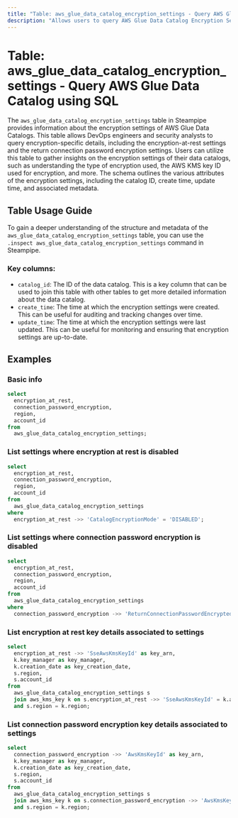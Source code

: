 ```yaml
---
title: "Table: aws_glue_data_catalog_encryption_settings - Query AWS Glue Data Catalog using SQL"
description: "Allows users to query AWS Glue Data Catalog Encryption Settings."
---
```


# Table: aws_glue_data_catalog_encryption_settings - Query AWS Glue Data Catalog using SQL

The `aws_glue_data_catalog_encryption_settings` table in Steampipe provides information about the encryption settings of AWS Glue Data Catalogs. This table allows DevOps engineers and security analysts to query encryption-specific details, including the encryption-at-rest settings and the return connection password encryption settings. Users can utilize this table to gather insights on the encryption settings of their data catalogs, such as understanding the type of encryption used, the AWS KMS key ID used for encryption, and more. The schema outlines the various attributes of the encryption settings, including the catalog ID, create time, update time, and associated metadata.

## Table Usage Guide

To gain a deeper understanding of the structure and metadata of the `aws_glue_data_catalog_encryption_settings` table, you can use the `.inspect aws_glue_data_catalog_encryption_settings` command in Steampipe.

### Key columns:

- `catalog_id`: The ID of the data catalog. This is a key column that can be used to join this table with other tables to get more detailed information about the data catalog.
- `create_time`: The time at which the encryption settings were created. This can be useful for auditing and tracking changes over time.
- `update_time`: The time at which the encryption settings were last updated. This can be useful for monitoring and ensuring that encryption settings are up-to-date.

## Examples

### Basic info

```sql
select
  encryption_at_rest,
  connection_password_encryption,
  region,
  account_id
from
  aws_glue_data_catalog_encryption_settings;
```

### List settings where encryption at rest is disabled

```sql
select
  encryption_at_rest,
  connection_password_encryption,
  region,
  account_id
from
  aws_glue_data_catalog_encryption_settings
where
  encryption_at_rest ->> 'CatalogEncryptionMode' = 'DISABLED';
```

### List settings where connection password encryption is disabled

```sql
select
  encryption_at_rest,
  connection_password_encryption,
  region,
  account_id
from
  aws_glue_data_catalog_encryption_settings
where
  connection_password_encryption ->> 'ReturnConnectionPasswordEncrypted' = 'false';
```

### List encryption at rest key details associated to settings

```sql
select
  encryption_at_rest ->> 'SseAwsKmsKeyId' as key_arn,
  k.key_manager as key_manager,
  k.creation_date as key_creation_date,
  s.region,
  s.account_id
from
  aws_glue_data_catalog_encryption_settings s
  join aws_kms_key k on s.encryption_at_rest ->> 'SseAwsKmsKeyId' = k.arn
  and s.region = k.region;
```

### List connection password encryption key details associated to settings

```sql
select
  connection_password_encryption ->> 'AwsKmsKeyId' as key_arn,
  k.key_manager as key_manager,
  k.creation_date as key_creation_date,
  s.region,
  s.account_id
from
  aws_glue_data_catalog_encryption_settings s
  join aws_kms_key k on s.connection_password_encryption ->> 'AwsKmsKeyId' = k.arn
  and s.region = k.region;
```